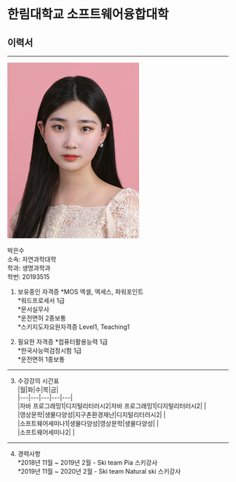 # 한림대학교 소프트웨어융합대학
## 이력서
---
![이력서사진](증사.jpg)


박은수   
소속: 자연과학대학   
학과: 생명과학과   
학번: 20193515   

1. 보유중인 자격증
*MOS 엑셀, 엑세스, 파워포인트   
*워드프로세서 1급   
*문서실무사   
*운전면허 2종보통   
*스키지도자요원자격증 Level1, Teaching1

2. 필요한 자격증
*컴퓨터활용능력 1급   
*한국사능력검정시험 1급   
*운전면허 1종보통   

----

3. 수강강의 시간표   
|월|화|수|목|금|   
|---|---|---|---|---|   
|자바 프로그래밍1|디지털리터러시2|자바 프로그래밍1|디지털리터러시2| |   
|영상문학|생물다양성|지구촌환경재난|디지털리터러시2| |   
|소프트웨어세미나1|생물다양성|영상문학|생물다양성| |   
|소프트웨어세미나2| |      

-----

4. 경력사항   
*2018년 11월 ~ 2019년 2월 - Ski team Pia 스키강사   
*2019년 11월 ~ 2020년 2월 - Ski team Natural ski 스키강사

